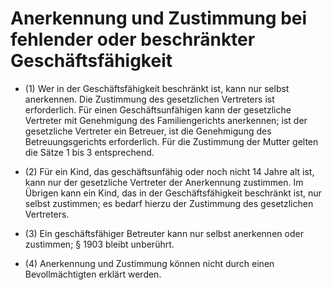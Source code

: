# Anerkennung und Zustimmung bei fehlender oder beschränkter Geschäftsfähigkeit

- (1) Wer in der Geschäftsfähigkeit beschränkt ist, kann nur selbst anerkennen. Die Zustimmung des gesetzlichen Vertreters ist erforderlich. Für einen Geschäftsunfähigen kann der gesetzliche Vertreter mit Genehmigung des Familiengerichts anerkennen; ist der gesetzliche Vertreter ein Betreuer, ist die Genehmigung des Betreuungsgerichts erforderlich. Für die Zustimmung der Mutter gelten die Sätze 1 bis 3 entsprechend.

- (2) Für ein Kind, das geschäftsunfähig oder noch nicht 14 Jahre alt ist, kann nur der gesetzliche Vertreter der Anerkennung zustimmen. Im Übrigen kann ein Kind, das in der Geschäftsfähigkeit beschränkt ist, nur selbst zustimmen; es bedarf hierzu der Zustimmung des gesetzlichen Vertreters.

- (3) Ein geschäftsfähiger Betreuter kann nur selbst anerkennen oder zustimmen; § 1903 bleibt unberührt.

- (4) Anerkennung und Zustimmung können nicht durch einen Bevollmächtigten erklärt werden.

